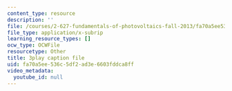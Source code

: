 ```yaml
---
content_type: resource
description: ''
file: /courses/2-627-fundamentals-of-photovoltaics-fall-2013/fa70a5ee536c5df2ad3e6603fddca8ff_iJ_lDszxGDw.vtt
file_type: application/x-subrip
learning_resource_types: []
ocw_type: OCWFile
resourcetype: Other
title: 3play caption file
uid: fa70a5ee-536c-5df2-ad3e-6603fddca8ff
video_metadata:
  youtube_id: null
---
```

